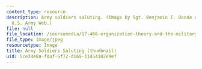 ```yaml
---
content_type: resource
description: Army soldiers saluting. (Image by Sgt. Benjamin T. Donde and taken from;
  U.S. Army Web.)
file: null
file_location: /coursemedia/17-466-organization-theory-and-the-military-spring-2003/5ce34e8af8af5f72d16911454102e9ef_17-466s03-th.jpg
file_type: image/jpeg
resourcetype: Image
title: Army Soldiers Saluting (thumbnail)
uid: 5ce34e8a-f8af-5f72-d169-11454102e9ef
---
```

